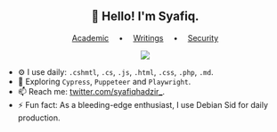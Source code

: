 <h2 align="center">👋 Hello! I'm Syafiq.</h2>

<p align="center">
  <a href="https://academic.syafiqhadzir.dev/">Academic</a>
  &emsp;•&emsp;
  <a href="https://blog.syafiqhadzir.dev/">Writings</a>
  &emsp;•&emsp;
  <a href="https://security.syafiqhadzir.dev/">Security</a>
</p>

<p align="center"><img src="https://github-readme-stats.vercel.app/api?username=syafiqhadzir&show_icons=true&theme=default" /></p>

- ⚙️ I use daily: `.cshmtl`, `.cs`, `.js`, `.html`, `.css`, `.php`, `.md`.
- 🌱 Exploring `Cypress`, `Puppeteer` and `Playwright`.
- 📫 Reach me: [twitter.com/syafiqhadzir_](https://twitter.com/syafiqhadzir_).
- ⚡️ Fun fact: As a bleeding-edge enthusiast, I use Debian Sid for daily production.
